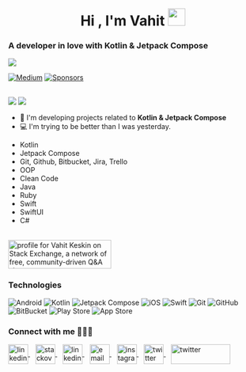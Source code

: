 <h1 align="center">Hi , I'm Vahit <img src="https://media.giphy.com/media/hvRJCLFzcasrR4ia7z/giphy.gif" width="35"></h1>

<h3>A developer in love with Kotlin & Jetpack Compose</h3>

<img src="https://user-images.githubusercontent.com/36104238/228931294-728ecd08-f34b-40c2-8323-e40992c9ed19.gif">

<a href="https://medium.com/@vahitkeskin"><img alt="Medium" src="https://skydoves.github.io/badges/Story-Medium.svg"/></a>
<a href="https://github.com/vahitkeskin"><img alt="Sponsors" src="https://skydoves.github.io/badges/badge_sponsors.svg"/></a>
</br></br>

<img src="https://github-readme-stats.vercel.app/api?username=vahitkeskin&show_icons=true&theme=radical">

<img src="https://github-readme-stats.vercel.app/api/top-langs/?username=vahitkeskin&layout=compact&show_icons=true&theme=radical">

- 🌱 I'm developing projects related to **Kotlin & Jetpack Compose**
- 💻 I'm trying to be better than I was yesterday.

* Kotlin
* Jetpack Compose
* Git, Github, Bitbucket, Jira, Trello
* OOP
* Clean Code
* Java
* Ruby
* Swift
* SwiftUI
* C#

</br>
<a href="https://stackoverflow.com/users/18201304/vahit-keskin"><img src="https://stackexchange.com/users/flair/10860110.png" width="208" height="58" alt="profile for Vahit Keskin on Stack Exchange, a network of free, community-driven Q&amp;A sites" title="profile for Vahit Keskin on Stack Exchange, a network of free, community-driven Q&amp;A sites" /></a>
</br>

### Technologies

![Android](https://img.shields.io/badge/Android-3DDC84?style=for-the-badge&logo=android&logoColor=white)
![Kotlin](https://img.shields.io/badge/kotlin-%230095D5.svg?style=for-the-badge&logo=kotlin&logoColor=white)
![Jetpack Compose](https://img.shields.io/static/v1?style=for-the-badge&message=Jetpack+Compose&color=4285F4&logo=Jetpack+Compose&logoColor=FFFFFF&label=)
![iOS](https://img.shields.io/badge/iOS-000000?style=for-the-badge&logo=ios&logoColor=white)
![Swift](https://img.shields.io/badge/swift-%23FA7343.svg?style=for-the-badge&logo=swift&logoColor=white)
![Git](https://img.shields.io/badge/git-%23F05033.svg?style=for-the-badge&logo=git&logoColor=white)
![GitHub](https://img.shields.io/badge/github-%23121011.svg?style=for-the-badge&logo=github&logoColor=white)
![BitBucket](https://img.shields.io/badge/bitbucket-%230047B3.svg?style=for-the-badge&logo=bitbucket&logoColor=white")
![Play Store](https://img.shields.io/badge/Google_Play-414141?style=for-the-badge&logo=google-play&logoColor=white")
![App Store](https://img.shields.io/badge/App_Store-0D96F6?style=for-the-badge&logo=app-store&logoColor=white")


<h3 align="left">Connect with me 👨🏻‍💻</h3>

<p align="left">
	<a href="https://www.linkedin.com/in/vahit-keskin/" target="_blank">
		<img align="center" src="https://upload.wikimedia.org/wikipedia/commons/c/c9/Linkedin.svg" alt="linkedin" height="40" width="40" />
	</a>
	&ensp;
	<a href="https://stackoverflow.com/users/18201304/vahit-keskin" target="_blank">
		<img align="center" src="https://upload.wikimedia.org/wikipedia/commons/e/ef/Stack_Overflow_icon.svg" alt="stackoverflow" height="40" width="40" />
	</a>
	&ensp;
	<a href="https://developers.google.com/profile/u/vahitkeskin" target="_blank">
		<img align="center" src="https://developers.google.com/site-assets/developers-logo-color.svg" alt="linkedin" height="40" width="40" />
	</a>
	&ensp;
	<a href="mailto:vhtkskn63@gmail.com" target="_blank">
		<img align="center" src="https://upload.wikimedia.org/wikipedia/commons/7/7e/Gmail_icon_%282020%29.svg" alt="email" height="40" width="40" />
	</a>
	&ensp;
  	<a href="https://www.instagram.com/keskin.vahit/" target="_blank">
		<img align="center" src="https://upload.wikimedia.org/wikipedia/commons/9/95/Instagram_logo_2022.svg" alt="instagram" height="40" width="40" />
	</a>
	&ensp;
  	<a href="https://twitter.com/iamvahitkeskin" target="_blank">
		<img align="center" src="https://upload.wikimedia.org/wikipedia/commons/4/4f/Twitter-logo.svg" alt="twitter" height="40" width="40" />
	</a>
		&ensp;
  	<a href="https://twitter.com/iamvahitkeskin" target="_blank">
		<img align="center" src="https://user-images.githubusercontent.com/36104238/229906623-49226f0a-1499-41fb-ab6c-20b15a93b6fa.jpg" alt="twitter" height="40" width="120" />
	</a>
</p>

